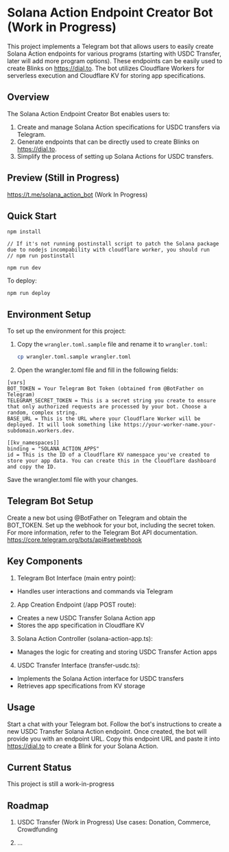 # Solana Action Endpoint Creator Bot (Work in Progress)

This project implements a Telegram bot that allows users to easily create Solana Action endpoints for various programs (starting with USDC Transfer, later will add more program options).
These endpoints can be easily used to create Blinks on https://dial.to. The bot utilizes Cloudflare Workers for serverless execution and Cloudflare KV for storing app specifications.

## Overview

The Solana Action Endpoint Creator Bot enables users to:
1. Create and manage Solana Action specifications for USDC transfers via Telegram.
2. Generate endpoints that can be directly used to create Blinks on https://dial.to.
3. Simplify the process of setting up Solana Actions for USDC transfers.

## Preview (Still in Progress)

https://t.me/solana_action_bot (Work In Progress)

## Quick Start

```
npm install

// If it's not running postinstall script to patch the Solana package due to nodejs incompability with cloudflare worker, you should run
// npm run postinstall

npm run dev
```

To deploy:
```
npm run deploy
```

## Environment Setup

To set up the environment for this project:

1. Copy the `wrangler.toml.sample` file and rename it to `wrangler.toml`:

   ```bash
   cp wrangler.toml.sample wrangler.toml
   ```

2. Open the wrangler.toml file and fill in the following fields:

```
[vars]
BOT_TOKEN = Your Telegram Bot Token (obtained from @BotFather on Telegram)
TELEGRAM_SECRET_TOKEN = This is a secret string you create to ensure that only authorized requests are processed by your bot. Choose a random, complex string.
BASE_URL = This is the URL where your Cloudflare Worker will be deployed. It will look something like https://your-worker-name.your-subdomain.workers.dev.

[[kv_namespaces]]
binding = "SOLANA_ACTION_APPS"
id = This is the ID of a Cloudflare KV namespace you've created to store your app data. You can create this in the Cloudflare dashboard and copy the ID.
```

Save the wrangler.toml file with your changes.


## Telegram Bot Setup
Create a new bot using @BotFather on Telegram and obtain the BOT_TOKEN.
Set up the webhook for your bot, including the secret token.
For more information, refer to the Telegram Bot API documentation.
https://core.telegram.org/bots/api#setwebhook

## Key Components
1. Telegram Bot Interface (main entry point):
  - Handles user interactions and commands via Telegram

2. App Creation Endpoint (/app POST route):
  - Creates a new USDC Transfer Solana Action app
  - Stores the app specification in Cloudflare KV

3. Solana Action Controller (solana-action-app.ts):
  - Manages the logic for creating and storing USDC Transfer Action apps

4. USDC Transfer Interface (transfer-usdc.ts):
  - Implements the Solana Action interface for USDC transfers
  - Retrieves app specifications from KV storage

## Usage
Start a chat with your Telegram bot.
Follow the bot's instructions to create a new USDC Transfer Solana Action endpoint.
Once created, the bot will provide you with an endpoint URL.
Copy this endpoint URL and paste it into https://dial.to to create a Blink for your Solana Action.

## Current Status
This project is still a work-in-progress

## Roadmap

1. USDC Transfer (Work in Progress)
Use cases: Donation, Commerce, Crowdfunding

2. ...